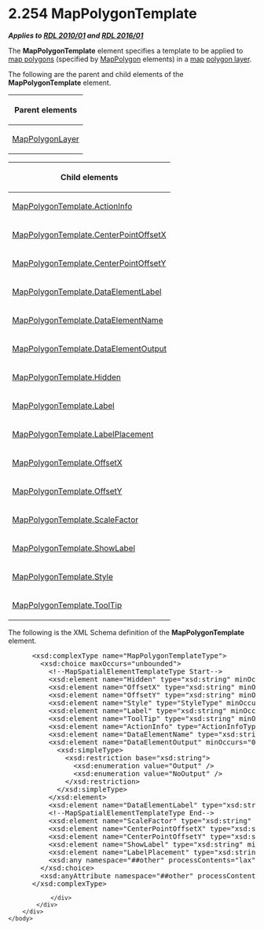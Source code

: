 <html dir="LTR" xmlns:mshelp="http://msdn.microsoft.com/mshelp" xmlns:ddue="http://ddue.schemas.microsoft.com/authoring/2003/5" xmlns:xlink="http://www.w3.org/1999/xlink" xmlns:tool="http://www.microsoft.com/tooltip">
    <head>
        <meta http-equiv="Content-Type" content="text/html; CHARSET=utf-8"></meta>
        <meta name="save" content="history"></meta>
        <title>2.254 MapPolygonTemplate</title>
        <xml>
            <mshelp:toctitle title="2.254 MapPolygonTemplate"></mshelp:toctitle>
            <mshelp:rltitle title="[MS-RDL]: MapPolygonTemplate"></mshelp:rltitle>
            <mshelp:keyword index="A" term="1b048418-d7ff-4c51-b08e-30ab8d5a63c5"></mshelp:keyword>
            <mshelp:attr name="DCSext.ContentType" value="open specification"></mshelp:attr>
            <mshelp:attr name="AssetID" value="1b048418-d7ff-4c51-b08e-30ab8d5a63c5"></mshelp:attr>
            <mshelp:attr name="TopicType" value="kbRef"></mshelp:attr>
            <mshelp:attr name="DCSext.Title" value="[MS-RDL]: MapPolygonTemplate" />
        </xml>
    </head>
    <body>
        <div id="header">
            <h1 class="heading">2.254 MapPolygonTemplate</h1>
        </div>
        <div id="mainSection">
            <div id="mainBody">
                <div id="allHistory" class="saveHistory"></div>
                <div id="sectionSection0" class="section" name="collapseableSection">
                    

<p><b><i>Applies to </i></b><a href="3428e690-a348-4ec7-8a6a-8efb42d2cdee.md"><b><i>RDL 2010/01</i></b></a><b><i>
and </i></b><a href="52ce3983-2bfc-4e72-9359-42aaf5fe4509.md"><b><i>RDL 2016/01</i></b></a></p>

<p>The <b>MapPolygonTemplate</b> element specifies a template
to be applied to <a href="b2482b3f-74ab-4ca8-a9e5-c07955011743.md#gt_f553c04a-6cfa-4612-8395-c4f3af4a50ac">map
polygons</a> (specified by <a href="3ee27e43-26a2-4f27-9a31-d97e374d8633.md">MapPolygon</a>
elements) in a <a href="b2482b3f-74ab-4ca8-a9e5-c07955011743.md#gt_173464f7-c0e8-4181-941a-f7df6725be5a">map</a> <a href="b2482b3f-74ab-4ca8-a9e5-c07955011743.md#gt_c2e17144-2268-49d2-ba7c-493771d529b1">polygon layer</a>.</p>

<p>The following are the parent and child elements of the <b>MapPolygonTemplate</b>
element.</p>

<table>
 <thead>
  <tr>
   <th>
   <p>Parent elements</p>
   </th>
  </tr>
 </thead>
 <tr>
  <td>
  <p><a href="f54fa273-d9b2-4e49-a896-6001bcda016b.md">MapPolygonLayer</a></p>
  </td>
 </tr>
</table>

<p> </p>

<table>
 <thead>
  <tr>
   <th>
   <p>Child elements</p>
   </th>
  </tr>
 </thead>
 <tr>
  <td>
  <p><a href="702e27fd-f972-4ed0-82ac-a154eb61a947.md">MapPolygonTemplate.ActionInfo</a></p>
  </td>
 </tr>
 <tr>
  <td>
  <p><a href="dcd87fab-33e3-4d42-ad87-4dbe6c510b97.md">MapPolygonTemplate.CenterPointOffsetX</a></p>
  </td>
 </tr>
 <tr>
  <td>
  <p><a href="a573e835-33f1-495c-9ac0-a4e43bc85e1e.md">MapPolygonTemplate.CenterPointOffsetY</a></p>
  </td>
 </tr>
 <tr>
  <td>
  <p><a href="43a541b8-3fe9-485b-a736-38272f7faf45.md">MapPolygonTemplate.DataElementLabel</a></p>
  </td>
 </tr>
 <tr>
  <td>
  <p><a href="b87b3bd1-aa5a-48ba-a8d1-97d1dd55dd70.md">MapPolygonTemplate.DataElementName</a></p>
  </td>
 </tr>
 <tr>
  <td>
  <p><a href="e7a9d1b0-53c6-4f7b-b8e0-6078dd57b88f.md">MapPolygonTemplate.DataElementOutput</a></p>
  </td>
 </tr>
 <tr>
  <td>
  <p><a href="724949b0-bea7-44bb-ad38-4125aabf020c.md">MapPolygonTemplate.Hidden</a></p>
  </td>
 </tr>
 <tr>
  <td>
  <p><a href="3792db7d-0832-4c13-b48a-8f3ef7da8b6d.md">MapPolygonTemplate.Label</a></p>
  </td>
 </tr>
 <tr>
  <td>
  <p><a href="45c59570-a867-4903-b8d7-78c8fe8375f5.md">MapPolygonTemplate.LabelPlacement</a></p>
  </td>
 </tr>
 <tr>
  <td>
  <p><a href="9e4e210b-3677-4ef5-8317-92cf49234ec6.md">MapPolygonTemplate.OffsetX</a></p>
  </td>
 </tr>
 <tr>
  <td>
  <p><a href="12e856d5-a88d-450d-ac26-91e35dcd6455.md">MapPolygonTemplate.OffsetY</a></p>
  </td>
 </tr>
 <tr>
  <td>
  <p><a href="a0aabefb-eb6c-47d6-a1f1-dc189db145d8.md">MapPolygonTemplate.ScaleFactor</a></p>
  </td>
 </tr>
 <tr>
  <td>
  <p><a href="70be31f6-8282-4765-9a2f-44e11b007cc6.md">MapPolygonTemplate.ShowLabel</a></p>
  </td>
 </tr>
 <tr>
  <td>
  <p><a href="ecbe4746-adb7-4065-9e79-d0aa5e68f9e0.md">MapPolygonTemplate.Style</a></p>
  </td>
 </tr>
 <tr>
  <td>
  <p><a href="b4134bb2-a33f-43b9-90e9-9ace7ee66e03.md">MapPolygonTemplate.ToolTip</a></p>
  </td>
 </tr>
</table>

<p>The following is the XML Schema definition of the <b>MapPolygonTemplate</b>
element.</p>

<dl>
<dd>
<div><pre> &lt;xsd:complexType name=&quot;MapPolygonTemplateType&quot;&gt;
   &lt;xsd:choice maxOccurs=&quot;unbounded&quot;&gt;
     &lt;!--MapSpatialElementTemplateType Start--&gt;
     &lt;xsd:element name=&quot;Hidden&quot; type=&quot;xsd:string&quot; minOccurs=&quot;0&quot; /&gt;
     &lt;xsd:element name=&quot;OffsetX&quot; type=&quot;xsd:string&quot; minOccurs=&quot;0&quot; /&gt;
     &lt;xsd:element name=&quot;OffsetY&quot; type=&quot;xsd:string&quot; minOccurs=&quot;0&quot; /&gt;
     &lt;xsd:element name=&quot;Style&quot; type=&quot;StyleType&quot; minOccurs=&quot;0&quot; /&gt;
     &lt;xsd:element name=&quot;Label&quot; type=&quot;xsd:string&quot; minOccurs=&quot;0&quot; /&gt;
     &lt;xsd:element name=&quot;ToolTip&quot; type=&quot;xsd:string&quot; minOccurs=&quot;0&quot; /&gt;
     &lt;xsd:element name=&quot;ActionInfo&quot; type=&quot;ActionInfoType&quot; minOccurs=&quot;0&quot; /&gt;
     &lt;xsd:element name=&quot;DataElementName&quot; type=&quot;xsd:string&quot; minOccurs=&quot;0&quot; /&gt;
     &lt;xsd:element name=&quot;DataElementOutput&quot; minOccurs=&quot;0&quot;&gt;
       &lt;xsd:simpleType&gt;
         &lt;xsd:restriction base=&quot;xsd:string&quot;&gt;
           &lt;xsd:enumeration value=&quot;Output&quot; /&gt;
           &lt;xsd:enumeration value=&quot;NoOutput&quot; /&gt;
         &lt;/xsd:restriction&gt;
       &lt;/xsd:simpleType&gt;
     &lt;/xsd:element&gt;
     &lt;xsd:element name=&quot;DataElementLabel&quot; type=&quot;xsd:string&quot; minOccurs=&quot;0&quot; /&gt;
     &lt;!--MapSpatialElementTemplateType End--&gt;
     &lt;xsd:element name=&quot;ScaleFactor&quot; type=&quot;xsd:string&quot; minOccurs=&quot;0&quot; /&gt;
     &lt;xsd:element name=&quot;CenterPointOffsetX&quot; type=&quot;xsd:string&quot; minOccurs=&quot;0&quot; /&gt;
     &lt;xsd:element name=&quot;CenterPointOffsetY&quot; type=&quot;xsd:string&quot; minOccurs=&quot;0&quot; /&gt;
     &lt;xsd:element name=&quot;ShowLabel&quot; type=&quot;xsd:string&quot; minOccurs=&quot;0&quot; /&gt;
     &lt;xsd:element name=&quot;LabelPlacement&quot; type=&quot;xsd:string&quot; minOccurs=&quot;0&quot; /&gt;
     &lt;xsd:any namespace=&quot;##other&quot; processContents=&quot;lax&quot; /&gt;
   &lt;/xsd:choice&gt;
   &lt;xsd:anyAttribute namespace=&quot;##other&quot; processContents=&quot;lax&quot; /&gt;
 &lt;/xsd:complexType&gt;
</pre></div>
</dd></dl>


                </div>
            </div>
        </div>
    </body>
</html>